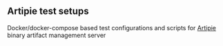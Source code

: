 ## Artipie test setups

Docker/docker-compose based test configurations and scripts for [Artipie](https://github.com/artipie/artipie) binary artifact management server
